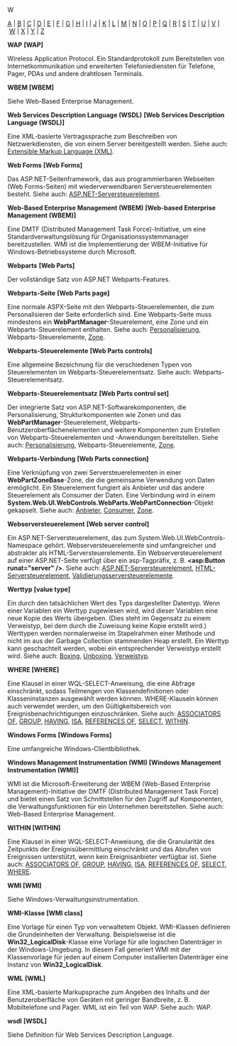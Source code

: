 <div class="topic" xmlns:mtps="http://msdn2.microsoft.com/mtps" xmlns="http://www.w3.org/1999/xhtml">
  <link type="text/css" rel="Stylesheet" href="..\branding1.css" />
  <div class="title" xmlns:asp="http://msdn2.microsoft.com/asp">W<!----></div>
  <!--Content type: DocStudio. Transform: devdiv2mtps.xslt.-->
  <div id="mainSection"> <div id="mainBody">  <p /> <p> <a class="mtps-external-link" href="../7k60b9ww_de-de_vs.80/7k60b9ww.md">A</a> | <a class="mtps-external-link" href="../b85sw2k8_de-de_vs.80/b85sw2k8.md">B</a> | <a class="mtps-external-link" href="../ea8964x0_de-de_vs.80/ea8964x0.md">C</a> | <a class="mtps-external-link" href="../0skzec74_de-de_vs.80/0skzec74.md">D</a> | <a class="mtps-external-link" href="../t64fd4ef_de-de_vs.80/t64fd4ef.md">E</a> | <a class="mtps-external-link" href="../44kt76b4_de-de_vs.80/44kt76b4.md">F</a> | <a class="mtps-external-link" href="../exx57whb_de-de_vs.80/exx57whb.md">G</a> | <a class="mtps-external-link" href="../h223kcf0_de-de_vs.80/h223kcf0.md">H</a> | <a class="mtps-external-link" href="../6k49dddk_de-de_vs.80/6k49dddk.md">I</a> | <a class="mtps-external-link" href="../f9dds3k7_de-de_vs.80/f9dds3k7.md">J</a> | <a class="mtps-external-link" href="../ms229690_de-de_vs.80/ms229690.md">K</a> | <a class="mtps-external-link" href="../1kxda69d_de-de_vs.80/1kxda69d.md">L</a> | <a class="mtps-external-link" href="../7a753yk6_de-de_vs.80/7a753yk6.md">M</a> | <a class="mtps-external-link" href="../z7ds3w5t_de-de_vs.80/z7ds3w5t.md">N</a> | <a class="mtps-external-link" href="../ms229695_de-de_vs.80/ms229695.md">O</a> | <a class="mtps-external-link" href="../k908yeh7_de-de_vs.80/k908yeh7.md">P</a> | <a class="mtps-external-link" href="../ms229702_de-de_vs.80/ms229702.md">Q</a> | <a class="mtps-external-link" href="../2sw99y1z_de-de_vs.80/2sw99y1z.md">R</a> | <a class="mtps-external-link" href="../c83eyewf_de-de_vs.80/c83eyewf.md">S</a> | <a class="mtps-external-link" href="../38ek7zet_de-de_vs.80/38ek7zet.md">T</a> | <a class="mtps-external-link" href="../ece0ts45_de-de_vs.80/ece0ts45.md">U</a> | <a class="mtps-external-link" href="../tefc2tz1_de-de_vs.80/tefc2tz1.md">V</a> | <a href="#cpglow">W</a> | <a class="mtps-external-link" href="../49ck9awf_de-de_vs.80/49ck9awf.md">X</a> | <a class="mtps-external-link" href="../ms229692_de-de_vs.80/ms229692.md">Y</a> | <a class="mtps-external-link" href="../ms229698_de-de_vs.80/ms229698.md">Z</a> </p> <div id="sectionSection0" class="seeAlsoNoToggleSection"> <p> <b>WAP</b> <b>[WAP]</b> </p> <p>Wireless Application Protocol. Ein Standardprotokoll zum Bereitstellen von Internetkommunikation und erweiterten Telefoniediensten für Telefone, Pager, PDAs und andere drahtlosen Terminals.</p> <p> <b>WBEM </b> <b>[WBEM]</b> </p> <p>Siehe Web-Based Enterprise Management. </p> <p> <b>Web Services Description Language (WSDL)</b> <b>[Web Services Description Language (WSDL)]</b> </p> <p>Eine XML-basierte Vertragssprache zum Beschreiben von Netzwerkdiensten, die von einem Server bereitgestellt werden. Siehe auch: <a class="mtps-external-link" href="../ea8964x0_de-de_vs.80/ea8964x0.md">Extensible Markup Language (XML)</a>.</p> <p> <b>Web Forms</b> <b>[Web Forms]</b> </p> <p>Das ASP.NET-Seitenframework, das aus programmierbaren Webseiten (Web Forms-Seiten) mit wiederverwendbaren Serversteuerelementen besteht. Siehe auch: <a class="mtps-external-link" href="../7k60b9ww_de-de_vs.80/7k60b9ww.md">ASP.NET-Serversteuerelement</a>.</p> <p> <b>Web-Based Enterprise Management (WBEM) </b> <b>[Web-based Enterprise Management (WBEM)]</b> </p> <p>Eine DMTF (Distributed Management Task Force)-Initiative, um eine Standardverwaltungslösung für Organisationssystemmanager bereitzustellen. WMI ist die Implementierung der WBEM-Initiative für Windows-Betriebssysteme durch Microsoft. </p> <p> <b>Webparts</b> <b>[Web Parts]</b> </p> <p>Der vollständige Satz von ASP.NET Webparts-Features.</p> <p> <b>Webparts-Seite</b> <b>[Web Parts page]</b> </p> <p>Eine normale ASPX-Seite mit den Webparts-Steuerelementen, die zum Personalisieren der Seite erforderlich sind. Eine Webparts-Seite muss mindestens ein <b>WebPartManager</b>-Steuerelement, eine Zone und ein Webparts-Steuerelement enthalten. Siehe auch: <a class="mtps-external-link" href="../k908yeh7_de-de_vs.80/k908yeh7.md">Personalisierung</a>, Webparts-Steuerelemente, <a class="mtps-external-link" href="../ms229698_de-de_vs.80/ms229698.md">Zone</a>.</p> <p> <b>Webparts-Steuerelemente</b> <b>[Web Parts controls]</b> </p> <p>Eine allgemeine Bezeichnung für die verschiedenen Typen von Steuerelementen im Webparts-Steuerelementsatz. Siehe auch: Webparts-Steuerelementsatz.</p> <p> <b>Webparts-Steuerelementsatz</b> <b>[Web Parts control set]</b> </p> <p>Der integrierte Satz von ASP.NET-Softwarekomponenten, die Personalisierung, Strukturkomponenten wie Zonen und das <b>WebPartManager</b>-Steuerelement, Webparts-Benutzeroberflächenelementen und weitere Komponenten zum Erstellen von Webparts-Steuerelementen und -Anwendungen bereitstellen. Siehe auch: <a class="mtps-external-link" href="../k908yeh7_de-de_vs.80/k908yeh7.md">Personalisierung</a>, Webparts-Steuerelemente, <a class="mtps-external-link" href="../ms229698_de-de_vs.80/ms229698.md">Zone</a>.</p> <p> <b>Webparts-Verbindung</b> <b>[Web Parts connection]</b> </p> <p>Eine Verknüpfung von zwei Serversteuerelementen in einer <b>WebPartZoneBase</b>-Zone, die die gemeinsame Verwendung von Daten ermöglicht. Ein Steuerelement fungiert als Anbieter und das andere Steuerelement als Consumer der Daten. Eine Verbindung wird in einem <b>System.Web.UI.WebControls.WebParts.WebPartConnection</b>-Objekt gekapselt. Siehe auch: <a class="mtps-external-link" href="../7k60b9ww_de-de_vs.80/7k60b9ww.md">Anbieter</a>, <a class="mtps-external-link" href="../ea8964x0_de-de_vs.80/ea8964x0.md">Consumer</a>, <a class="mtps-external-link" href="../ms229698_de-de_vs.80/ms229698.md">Zone</a>.</p> <p> <b>Webserversteuerelement</b> <b>[Web server control]</b> </p> <p>Ein ASP.NET-Serversteuerelement, das zum System.Web.UI.WebControls-Namespace gehört. Webserversteuerelemente sind umfangreicher und abstrakter als HTML-Serversteuerelemente. Ein Webserversteuerelement auf einer ASP.NET-Seite verfügt über ein asp-Tagpräfix, z. B. <b>&lt;asp:Button runat="server" /&gt;</b>. Siehe auch: <a class="mtps-external-link" href="../7k60b9ww_de-de_vs.80/7k60b9ww.md">ASP.NET-Serversteuerelement</a>, <a class="mtps-external-link" href="../h223kcf0_de-de_vs.80/h223kcf0.md">HTML-Serversteuerelement</a>, <a class="mtps-external-link" href="../tefc2tz1_de-de_vs.80/tefc2tz1.md">Validierungsserversteuerelemente</a>.</p> <p> <b>Werttyp</b> <b>[value type]</b> </p> <p>Ein durch den tatsächlichen Wert des Typs dargestellter Datentyp. Wenn einer Variablen ein Werttyp zugewiesen wird, wird dieser Variablen eine neue Kopie des Werts übergeben. (Dies steht im Gegensatz zu einem Verweistyp, bei dem durch die Zuweisung keine Kopie erstellt wird.) Werttypen werden normalerweise im Stapelrahmen einer Methode und nicht im aus der Garbage Collection stammenden Heap erstellt. Ein Werttyp kann geschachtelt werden, wobei ein entsprechender Verweistyp erstellt wird. Siehe auch: <a class="mtps-external-link" href="../b85sw2k8_de-de_vs.80/b85sw2k8.md">Boxing</a>, <a class="mtps-external-link" href="../ece0ts45_de-de_vs.80/ece0ts45.md">Unboxing</a>, <a class="mtps-external-link" href="../tefc2tz1_de-de_vs.80/tefc2tz1.md">Verweistyp</a>.</p> <p> <b>WHERE </b> <b>[WHERE]</b> </p> <p>Eine Klausel in einer WQL-SELECT-Anweisung, die eine Abfrage einschränkt, sodass Teilmengen von Klassendefinitionen oder Klasseninstanzen ausgewählt werden können. WHERE-Klauseln können auch verwendet werden, um den Gültigkeitsbereich von Ereignisbenachrichtigungen einzuschränken. Siehe auch: <a class="mtps-external-link" href="../7k60b9ww_de-de_vs.80/7k60b9ww.md">ASSOCIATORS OF</a>, <a class="mtps-external-link" href="../exx57whb_de-de_vs.80/exx57whb.md">GROUP</a>, <a class="mtps-external-link" href="../h223kcf0_de-de_vs.80/h223kcf0.md">HAVING</a>, <a class="mtps-external-link" href="../6k49dddk_de-de_vs.80/6k49dddk.md">ISA</a>, <a class="mtps-external-link" href="../2sw99y1z_de-de_vs.80/2sw99y1z.md">REFERENCES OF</a>, <a class="mtps-external-link" href="../c83eyewf_de-de_vs.80/c83eyewf.md">SELECT</a>, <a class="mtps-external-link" href="../hd402x97_de-de_vs.80/hd402x97.md">WITHIN</a>.</p> <p> <b>Windows Forms</b> <b>[Windows Forms]</b> </p> <p>Eine umfangreiche Windows-Clientbibliothek.</p> <p> <b>Windows Management Instrumentation (WMI) </b> <b>[Windows Management Instrumentation (WMI)]</b> </p> <p>WMI ist die Microsoft-Erweiterung der WBEM (Web-Based Enterprise Management)-Initiative der DMTF (Distributed Management Task Force) und bietet einen Satz von Schnittstellen für den Zugriff auf Komponenten, die Verwaltungsfunktionen für ein Unternehmen bereitstellen. Siehe auch: Web-Based Enterprise Management.</p> <p> <b>WITHIN </b> <b>[WITHIN]</b> </p> <p>Eine Klausel in einer WQL-SELECT-Anweisung, die die Granularität des Zeitpunkts der Ereignisübermittlung einschränkt und das Abrufen von Ereignissen unterstützt, wenn kein Ereignisanbieter verfügbar ist. Siehe auch: <a class="mtps-external-link" href="../7k60b9ww_de-de_vs.80/7k60b9ww.md">ASSOCIATORS OF</a>, <a class="mtps-external-link" href="../exx57whb_de-de_vs.80/exx57whb.md">GROUP</a>, <a class="mtps-external-link" href="../h223kcf0_de-de_vs.80/h223kcf0.md">HAVING</a>, <a class="mtps-external-link" href="../6k49dddk_de-de_vs.80/6k49dddk.md">ISA</a>, <a class="mtps-external-link" href="../2sw99y1z_de-de_vs.80/2sw99y1z.md">REFERENCES OF</a>, <a class="mtps-external-link" href="../c83eyewf_de-de_vs.80/c83eyewf.md">SELECT</a>, <a class="mtps-external-link" href="../hd402x97_de-de_vs.80/hd402x97.md">WHERE</a>.</p> <p> <b>WMI </b> <b>[WMI]</b> </p> <p>Siehe Windows-Verwaltungsinstrumentation. </p> <p> <b>WMI-Klasse</b> <b>[WMI class]</b> </p> <p>Eine Vorlage für einen Typ von verwaltetem Objekt. WMI-Klassen definieren die Grundeinheiten der Verwaltung. Beispielsweise ist die <b>Win32_LogicalDisk</b>-Klasse eine Vorlage für alle logischen Datenträger in der Windows-Umgebung. In diesem Fall generiert WMI mit der Klassenvorlage für jeden auf einem Computer installierten Datenträger eine Instanz von <b>Win32_LogicalDisk</b>.</p> <p> <b>WML</b> <b>[WML]</b> </p> <p>Eine XML-basierte Markupsprache zum Angeben des Inhalts und der Benutzeroberfläche von Geräten mit geringer Bandbreite, z. B. Mobiltelefone und Pager. WML ist ein Teil von WAP. Siehe auch: WAP.</p> <p> <b>wsdl</b> <b>[WSDL]</b> </p> <p>Siehe Definition für Web Services Description Language.</p> </div></div>  </div>
</div>